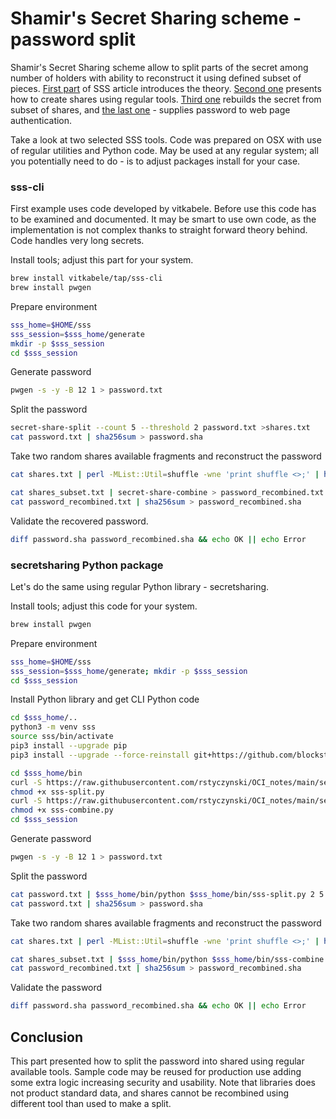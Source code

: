 
# Shamir's Secret Sharing scheme - password split

Shamir's Secret Sharing scheme allow to split parts of the secret among number of holders with ability to reconstruct it using defined subset of pieces. [First part](https://github.com/rstyczynski/OCI_notes/blob/main/security/sss/sss_1.md) of SSS article introduces the theory. [Second one](https://github.com/rstyczynski/OCI_notes/blob/main/security/sss/sss_2.md) presents how to create shares using regular tools. [Third one](https://github.com/rstyczynski/OCI_notes/blob/main/security/sss/sss_3.md) rebuilds the secret from subset of shares, and [the last one](https://github.com/rstyczynski/OCI_notes/blob/main/security/sss/sss_4.md) - supplies password to web page authentication.

Take a look at two selected SSS tools. Code was prepared on OSX with use of regular utilities and Python code. May be used at any regular system; all you potentially need to do - is to adjust packages install for your case.

### sss-cli

First example uses code developed by vitkabele. Before use this code has to be examined and documented. It may be smart to use own code, as the implementation is not complex thanks to straight forward theory behind. Code handles very long secrets.

Install tools; adjust this part for your system.

``` bash
brew install vitkabele/tap/sss-cli
brew install pwgen
```

Prepare environment

``` bash
sss_home=$HOME/sss
sss_session=$sss_home/generate
mkdir -p $sss_session
cd $sss_session
```

Generate password

``` bash
pwgen -s -y -B 12 1 > password.txt
```

Split the password

``` bash
secret-share-split --count 5 --threshold 2 password.txt >shares.txt
cat password.txt | sha256sum > password.sha
```

Take two random shares available fragments and reconstruct the password

``` bash
cat shares.txt | perl -MList::Util=shuffle -wne 'print shuffle <>;' | head -2 > shares_subset.txt

cat shares_subset.txt | secret-share-combine > password_recombined.txt
cat password_recombined.txt | sha256sum > password_recombined.sha
```

Validate the recovered password.

``` bash
diff password.sha password_recombined.sha && echo OK || echo Error
```

### secretsharing Python package

Let's do the same using regular Python library - secretsharing.

Install tools; adjust this code for your system.

``` bash
brew install pwgen
```

Prepare environment

``` bash
sss_home=$HOME/sss
sss_session=$sss_home/generate; mkdir -p $sss_session
cd $sss_session
```

Install Python library and get CLI Python code

``` bash
cd $sss_home/..
python3 -m venv sss
source sss/bin/activate
pip3 install --upgrade pip
pip3 install --upgrade --force-reinstall git+https://github.com/blockstack/secret-sharing

cd $sss_home/bin
curl -S https://raw.githubusercontent.com/rstyczynski/OCI_notes/main/security/sss/binsss-split.py > sss-split.py
chmod +x sss-split.py
curl -S https://raw.githubusercontent.com/rstyczynski/OCI_notes/main/security/sss/bin/sss-combine.py > sss-combine.py
chmod +x sss-combine.py
cd $sss_session
```

Generate password

``` bash
pwgen -s -y -B 12 1 > password.txt
```

Split the password

``` bash
cat password.txt | $sss_home/bin/python $sss_home/bin/sss-split.py 2 5 >shares.txt
cat password.txt | sha256sum > password.sha
```

Take two random shares available fragments and reconstruct the password

``` bash
cat shares.txt | perl -MList::Util=shuffle -wne 'print shuffle <>;' | head -2 >shares_subset.txt

cat shares_subset.txt | $sss_home/bin/python $sss_home/bin/sss-combine.py > password_recombined.txt
cat password_recombined.txt | sha256sum > password_recombined.sha
```

Validate the password

``` bash
diff password.sha password_recombined.sha && echo OK || echo Error
```

## Conclusion

This part presented how to split the password into shared using regular available tools. Sample code may be reused for production use adding some extra logic increasing security and usability. Note that libraries does not product standard data, and shares cannot be recombined using different tool than used to make a split.
